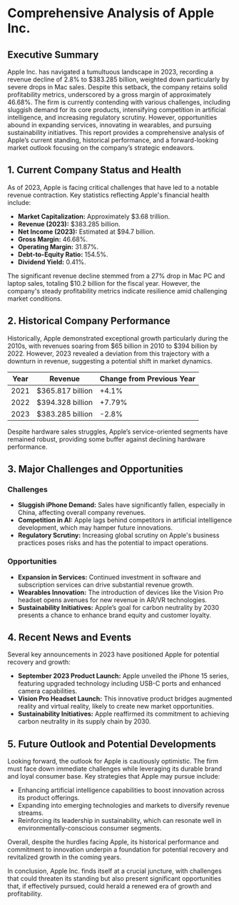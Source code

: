 # Comprehensive Analysis of Apple Inc.

## Executive Summary
Apple Inc. has navigated a tumultuous landscape in 2023, recording a revenue decline of 2.8% to $383.285 billion, weighted down particularly by severe drops in Mac sales. Despite this setback, the company retains solid profitability metrics, underscored by a gross margin of approximately 46.68%. The firm is currently contending with various challenges, including sluggish demand for its core products, intensifying competition in artificial intelligence, and increasing regulatory scrutiny. However, opportunities abound in expanding services, innovating in wearables, and pursuing sustainability initiatives. This report provides a comprehensive analysis of Apple’s current standing, historical performance, and a forward-looking market outlook focusing on the company’s strategic endeavors.

## 1. Current Company Status and Health
As of 2023, Apple is facing critical challenges that have led to a notable revenue contraction. Key statistics reflecting Apple's financial health include:

- **Market Capitalization:** Approximately $3.68 trillion.
- **Revenue (2023):** $383.285 billion.
- **Net Income (2023):** Estimated at $94.7 billion.
- **Gross Margin:** 46.68%.
- **Operating Margin:** 31.87%.
- **Debt-to-Equity Ratio:** 154.5%.
- **Dividend Yield:** 0.41%.

The significant revenue decline stemmed from a 27% drop in Mac PC and laptop sales, totaling $10.2 billion for the fiscal year. However, the company's steady profitability metrics indicate resilience amid challenging market conditions.

## 2. Historical Company Performance
Historically, Apple demonstrated exceptional growth particularly during the 2010s, with revenues soaring from $65 billion in 2010 to $394 billion by 2022. However, 2023 revealed a deviation from this trajectory with a downturn in revenue, suggesting a potential shift in market dynamics.

| Year  | Revenue         | Change from Previous Year |
|-------|----------------|---------------------------|
| 2021  | $365.817 billion| +4.1%                     |
| 2022  | $394.328 billion| +7.79%                    |
| 2023  | $383.285 billion| -2.8%                     |

Despite hardware sales struggles, Apple’s service-oriented segments have remained robust, providing some buffer against declining hardware performance.

## 3. Major Challenges and Opportunities
### Challenges
- **Sluggish iPhone Demand:** Sales have significantly fallen, especially in China, affecting overall company revenues.
- **Competition in AI:** Apple lags behind competitors in artificial intelligence development, which may hamper future innovations.
- **Regulatory Scrutiny:** Increasing global scrutiny on Apple's business practices poses risks and has the potential to impact operations.

### Opportunities
- **Expansion in Services:** Continued investment in software and subscription services can drive substantial revenue growth.
- **Wearables Innovation:** The introduction of devices like the Vision Pro headset opens avenues for new revenue in AR/VR technologies.
- **Sustainability Initiatives:** Apple’s goal for carbon neutrality by 2030 presents a chance to enhance brand equity and customer loyalty.

## 4. Recent News and Events
Several key announcements in 2023 have positioned Apple for potential recovery and growth:
- **September 2023 Product Launch:** Apple unveiled the iPhone 15 series, featuring upgraded technology including USB-C ports and enhanced camera capabilities.
- **Vision Pro Headset Launch:** This innovative product bridges augmented reality and virtual reality, likely to create new market opportunities.
- **Sustainability Initiatives:** Apple reaffirmed its commitment to achieving carbon neutrality in its supply chain by 2030.

## 5. Future Outlook and Potential Developments
Looking forward, the outlook for Apple is cautiously optimistic. The firm must face down immediate challenges while leveraging its durable brand and loyal consumer base. Key strategies that Apple may pursue include:

- Enhancing artificial intelligence capabilities to boost innovation across its product offerings.
- Expanding into emerging technologies and markets to diversify revenue streams.
- Reinforcing its leadership in sustainability, which can resonate well in environmentally-conscious consumer segments.

Overall, despite the hurdles facing Apple, its historical performance and commitment to innovation underpin a foundation for potential recovery and revitalized growth in the coming years.

In conclusion, Apple Inc. finds itself at a crucial juncture, with challenges that could threaten its standing but also present significant opportunities that, if effectively pursued, could herald a renewed era of growth and profitability.